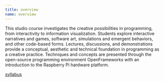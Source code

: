 ```yaml
---
title: overview
name: overview
---
```



This studio course investigates the creative possibilities in programming, from interactivity to information visualization. Students explore interactive narratives and games, software art, simulations and emergent behaviors, and other code-based forms. Lectures, discussions, and demonstrations provide a conceptual, aesthetic and technical foundation in programming as a creative practice. Techniques and concepts are presented through the open-source programming environment OpenFrameworks with an introduction to the Raspberry Pi hardware platform.

<p class="link"><a href="src/static/media/interactive-art-syllabus-fall-14.pdf" target="_blank">syllabus</a></p>
